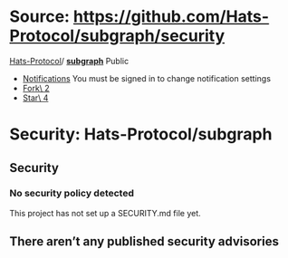 # Source: https://github.com/Hats-Protocol/subgraph/security

[Hats-Protocol](https://github.com/Hats-Protocol)/ **[subgraph](https://github.com/Hats-Protocol/subgraph)** Public

- [Notifications](https://github.com/login?return_to=%2FHats-Protocol%2Fsubgraph) You must be signed in to change notification settings
- [Fork\\
2](https://github.com/login?return_to=%2FHats-Protocol%2Fsubgraph)
- [Star\\
4](https://github.com/login?return_to=%2FHats-Protocol%2Fsubgraph)


# Security: Hats-Protocol/subgraph

## Security

### No security policy detected

This project has not set up a SECURITY.md file yet.

## There aren’t any published security advisories
